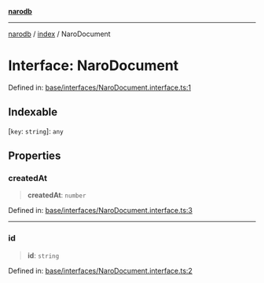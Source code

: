 [**narodb**](../../README.md)

***

[narodb](../../README.md) / [index](../README.md) / NaroDocument

# Interface: NaroDocument

Defined in: [base/interfaces/NaroDocument.interface.ts:1](https://github.com/bryanlundberg/NaroDB/blob/52f9f594188cb90bbec73d09caa3bb35c5da0d8b/src/base/interfaces/NaroDocument.interface.ts#L1)

## Indexable

\[`key`: `string`\]: `any`

## Properties

### createdAt

> **createdAt**: `number`

Defined in: [base/interfaces/NaroDocument.interface.ts:3](https://github.com/bryanlundberg/NaroDB/blob/52f9f594188cb90bbec73d09caa3bb35c5da0d8b/src/base/interfaces/NaroDocument.interface.ts#L3)

***

### id

> **id**: `string`

Defined in: [base/interfaces/NaroDocument.interface.ts:2](https://github.com/bryanlundberg/NaroDB/blob/52f9f594188cb90bbec73d09caa3bb35c5da0d8b/src/base/interfaces/NaroDocument.interface.ts#L2)
